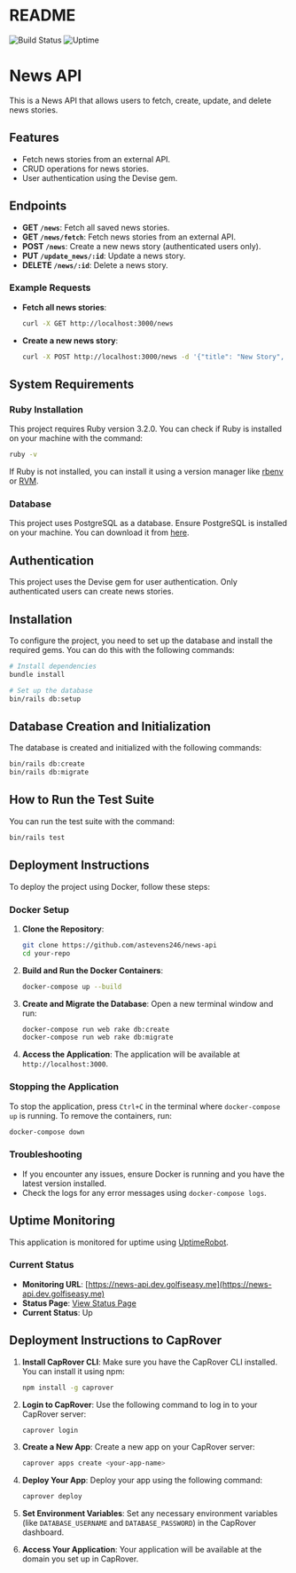 # README

![Build Status](https://github.com/astevens246/news-api/actions/workflows/ci.yml/badge.svg)
![Uptime](https://img.shields.io/badge/uptime-99.5%25-brightgreen)

# News API

This is a News API that allows users to fetch, create, update, and delete news stories.

## Features

- Fetch news stories from an external API.
- CRUD operations for news stories.
- User authentication using the Devise gem.

## Endpoints

- **GET `/news`**: Fetch all saved news stories.
- **GET `/news/fetch`**: Fetch news stories from an external API.
- **POST `/news`**: Create a new news story (authenticated users only).
- **PUT `/update_news/:id`**: Update a news story.
- **DELETE `/news/:id`**: Delete a news story.

### Example Requests

- **Fetch all news stories**:
  ```sh
  curl -X GET http://localhost:3000/news
  ```

- **Create a new news story**:
  ```sh
  curl -X POST http://localhost:3000/news -d '{"title": "New Story", "content": "Story content here."}' -H "Content-Type: application/json"
  ```

## System Requirements

### Ruby Installation

This project requires Ruby version 3.2.0. You can check if Ruby is installed on your machine with the command:

```sh
ruby -v
```

If Ruby is not installed, you can install it using a version manager like [rbenv](https://github.com/rbenv/rbenv) or [RVM](https://rvm.io/).

### Database

This project uses PostgreSQL as a database. Ensure PostgreSQL is installed on your machine. You can download it from [here](https://www.postgresql.org/download/).

## Authentication

This project uses the Devise gem for user authentication. Only authenticated users can create news stories.

## Installation

To configure the project, you need to set up the database and install the required gems. You can do this with the following commands:

```sh
# Install dependencies
bundle install

# Set up the database
bin/rails db:setup
```

## Database Creation and Initialization

The database is created and initialized with the following commands:

```sh
bin/rails db:create
bin/rails db:migrate
```

## How to Run the Test Suite

You can run the test suite with the command:

```sh
bin/rails test
```

## Deployment Instructions

To deploy the project using Docker, follow these steps:

### Docker Setup

1. **Clone the Repository**:
   ```sh
   git clone https://github.com/astevens246/news-api
   cd your-repo
   ```

2. **Build and Run the Docker Containers**:
   ```sh
   docker-compose up --build
   ```

3. **Create and Migrate the Database**:
   Open a new terminal window and run:
   ```sh
   docker-compose run web rake db:create
   docker-compose run web rake db:migrate
   ```

4. **Access the Application**:
   The application will be available at `http://localhost:3000`.

### Stopping the Application
To stop the application, press `Ctrl+C` in the terminal where `docker-compose up` is running. To remove the containers, run:
```sh
docker-compose down
```

### Troubleshooting
- If you encounter any issues, ensure Docker is running and you have the latest version installed.
- Check the logs for any error messages using `docker-compose logs`.

## Uptime Monitoring

This application is monitored for uptime using [UptimeRobot](https://uptimerobot.com/). 

### Current Status
- **Monitoring URL**: [https://news-api.dev.golfiseasy.me](https://news-api.dev.golfiseasy.me)
- **Status Page**: [View Status Page](https://stats.uptimerobot.com/pv1dCqqyFm)
- **Current Status**: Up

## Deployment Instructions to CapRover

1. **Install CapRover CLI**:
   Make sure you have the CapRover CLI installed. You can install it using npm:
   ```sh
   npm install -g caprover
   ```

2. **Login to CapRover**:
   Use the following command to log in to your CapRover server:
   ```sh
   caprover login
   ```

3. **Create a New App**:
   Create a new app on your CapRover server:
   ```sh
   caprover apps create <your-app-name>
   ```

4. **Deploy Your App**:
   Deploy your app using the following command:
   ```sh
   caprover deploy
   ```

5. **Set Environment Variables**:
   Set any necessary environment variables (like `DATABASE_USERNAME` and `DATABASE_PASSWORD`) in the CapRover dashboard.

6. **Access Your Application**:
   Your application will be available at the domain you set up in CapRover.
